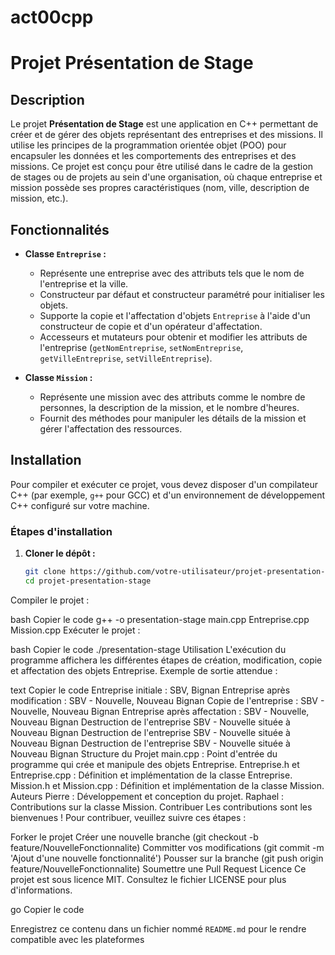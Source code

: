 # act00cpp

# Projet Présentation de Stage

## Description

Le projet **Présentation de Stage** est une application en C++ permettant de créer et de gérer des objets représentant des entreprises et des missions. Il utilise les principes de la programmation orientée objet (POO) pour encapsuler les données et les comportements des entreprises et des missions. Ce projet est conçu pour être utilisé dans le cadre de la gestion de stages ou de projets au sein d'une organisation, où chaque entreprise et mission possède ses propres caractéristiques (nom, ville, description de mission, etc.).

## Fonctionnalités

- **Classe `Entreprise` :**
  - Représente une entreprise avec des attributs tels que le nom de l'entreprise et la ville.
  - Constructeur par défaut et constructeur paramétré pour initialiser les objets.
  - Supporte la copie et l'affectation d'objets `Entreprise` à l'aide d'un constructeur de copie et d'un opérateur d'affectation.
  - Accesseurs et mutateurs pour obtenir et modifier les attributs de l'entreprise (`getNomEntreprise`, `setNomEntreprise`, `getVilleEntreprise`, `setVilleEntreprise`).

- **Classe `Mission` :**
  - Représente une mission avec des attributs comme le nombre de personnes, la description de la mission, et le nombre d'heures.
  - Fournit des méthodes pour manipuler les détails de la mission et gérer l'affectation des ressources.

## Installation

Pour compiler et exécuter ce projet, vous devez disposer d'un compilateur C++ (par exemple, `g++` pour GCC) et d'un environnement de développement C++ configuré sur votre machine.

### Étapes d'installation

1. **Cloner le dépôt :**
   ```bash
   git clone https://github.com/votre-utilisateur/projet-presentation-stage.git
   cd projet-presentation-stage
Compiler le projet :

bash
Copier le code
g++ -o presentation-stage main.cpp Entreprise.cpp Mission.cpp
Exécuter le projet :

bash
Copier le code
./presentation-stage
Utilisation
L'exécution du programme affichera les différentes étapes de création, modification, copie et affectation des objets Entreprise. Exemple de sortie attendue :

text
Copier le code
Entreprise initiale : SBV, Bignan
Entreprise après modification : SBV - Nouvelle, Nouveau Bignan
Copie de l'entreprise : SBV - Nouvelle, Nouveau Bignan
Entreprise après affectation : SBV - Nouvelle, Nouveau Bignan
Destruction de l'entreprise SBV - Nouvelle située à Nouveau Bignan
Destruction de l'entreprise SBV - Nouvelle située à Nouveau Bignan
Destruction de l'entreprise SBV - Nouvelle située à Nouveau Bignan
Structure du Projet
main.cpp : Point d'entrée du programme qui crée et manipule des objets Entreprise.
Entreprise.h et Entreprise.cpp : Définition et implémentation de la classe Entreprise.
Mission.h et Mission.cpp : Définition et implémentation de la classe Mission.
Auteurs
Pierre : Développement et conception du projet.
Raphael : Contributions sur la classe Mission.
Contribuer
Les contributions sont les bienvenues ! Pour contribuer, veuillez suivre ces étapes :

Forker le projet
Créer une nouvelle branche (git checkout -b feature/NouvelleFonctionnalite)
Committer vos modifications (git commit -m 'Ajout d'une nouvelle fonctionnalité')
Pousser sur la branche (git push origin feature/NouvelleFonctionnalite)
Soumettre une Pull Request
Licence
Ce projet est sous licence MIT. Consultez le fichier LICENSE pour plus d'informations.

go
Copier le code

Enregistrez ce contenu dans un fichier nommé `README.md` pour le rendre compatible avec les plateformes

